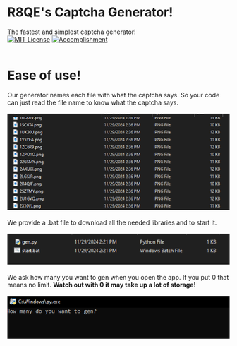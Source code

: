 # R8QE's Captcha Generator!
The fastest and simplest captcha generator!<br>
[![MIT License](https://img.shields.io/badge/License-MIT-green.svg)](https://choosealicense.com/licenses/mit/)
[![Accomplishment](https://img.shields.io/badge/Fastest_Gen-5_per_0.01s-green)]()<br>
<br>
# Ease of use! <br>
Our generator names each file with what the captcha says. So your code can just read the file name to know what the captcha says.<br>
<br>
![App Screenshot](https://github.com/4Cafes/captcha-gen/blob/main/images/Screenshot%202024-11-29%20143752.png?raw=true)<br>
<br>
We provide a .bat file to download all the needed libraries and to start it.<br>
<br>
![App Screenshott](https://github.com/4Cafes/captcha-gen/blob/main/images/Screenshot%202024-11-29%20144720.png?raw=true)<br>
<br>
We ask how many you want to gen when you open the app. If you put 0 that means no limit. **Watch out with 0 it may take up a lot of storage!**<br>
<br>
![App Screenshott](https://github.com/4Cafes/captcha-gen/blob/main/images/Screenshot%202024-11-29%20145452.png?raw=true)<br>
